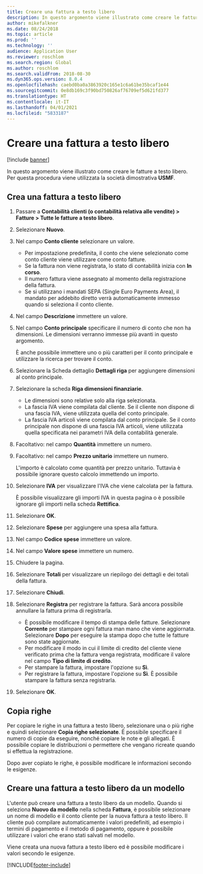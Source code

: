 ```yaml
---
title: Creare una fattura a testo libero
description: In questo argomento viene illustrato come creare le fatture a testo libero.
author: mikefalkner
ms.date: 08/24/2018
ms.topic: article
ms.prod: ''
ms.technology: ''
audience: Application User
ms.reviewer: roschlom
ms.search.region: Global
ms.author: roschlom
ms.search.validFrom: 2018-08-30
ms.dyn365.ops.version: 8.0.4
ms.openlocfilehash: caebd0ba0a3863920c165e1c6a61be35bcaf1e44
ms.sourcegitcommit: 0e8db169c3f90bd750826af76709ef5d621fd377
ms.translationtype: HT
ms.contentlocale: it-IT
ms.lasthandoff: 04/01/2021
ms.locfileid: "5833187"
---
```

# <a name="create-a-free-text-invoice"></a>Creare una fattura a testo libero

[!include [banner](../includes/banner.md)]

In questo argomento viene illustrato come creare le fatture a testo libero. Per questa procedura viene utilizzata la società dimostrativa **USMF**.

## <a name="create-a-free-text-invoice"></a>Crea una fattura a testo libero

1. Passare a **Contabilità clienti (o contabilità relativa alle vendite) \> Fatture \> Tutte le fatture a testo libero**.
2. Selezionare **Nuovo**.
3. Nel campo **Conto cliente** selezionare un valore.

    * Per impostazione predefinita, il conto che viene selezionato come conto cliente viene utilizzare come conto fatture.
    * Se la fattura non viene registrata, lo stato di contabilità inizia con **In corso**.
    * Il numero fattura viene assegnato al momento della registrazione della fattura.
    * Se si utilizzano i mandati SEPA (Single Euro Payments Area), il mandato per addebito diretto verrà automaticamente immesso quando si seleziona il conto cliente.

4. Nel campo **Descrizione** immettere un valore.
5. Nel campo **Conto principale** specificare il numero di conto che non ha dimensioni. Le dimensioni verranno immesse più avanti in questo argomento.

    È anche possibile immettere uno o più caratteri per il conto principale e utilizzare la ricerca per trovare il conto.

6. Selezionare la Scheda dettaglio **Dettagli riga** per aggiungere dimensioni al conto principale.
7. Selezionare la scheda **Riga dimensioni finanziarie**.

    * Le dimensioni sono relative solo alla riga selezionata.
    * La fascia IVA viene compilata dal cliente. Se il cliente non dispone di una fascia IVA, viene utilizzata quella del conto principale.
    * La fascia IVA articoli viene compilata dal conto principale. Se il conto principale non dispone di una fascia IVA articoli, viene utilizzata quella specificata nei parametri IVA della contabilità generale.

8. Facoltativo: nel campo **Quantità** immettere un numero.
9. Facoltativo: nel campo **Prezzo unitario** immettere un numero.

    L'importo è calcolato come quantità per prezzo unitario. Tuttavia è possibile ignorare questo calcolo immettendo un importo.

10. Selezionare **IVA** per visualizzare l'IVA che viene calcolata per la fattura.

    È possibile visualizzare gli importi IVA in questa pagina o è possibile ignorare gli importi nella scheda **Rettifica**.

11. Selezionare **OK**.
12. Selezionare **Spese** per aggiungere una spesa alla fattura.
13. Nel campo **Codice spese** immettere un valore.
14. Nel campo **Valore spese** immettere un numero.
15. Chiudere la pagina.
16. Selezionare **Totali** per visualizzare un riepilogo dei dettagli e dei totali della fattura.
17. Selezionare **Chiudi**.
18. Selezionare **Registra** per registrare la fattura. Sarà ancora possibile annullare la fattura prima di registrarla.

    * È possibile modificare il tempo di stampa delle fatture. Selezionare **Corrente** per stampare ogni fattura man mano che viene aggiornata. Selezionare **Dopo** per eseguire la stampa dopo che tutte le fatture sono state aggiornate.
    * Per modificare il modo in cui il limite di credito del cliente viene verificato prima che la fattura venga registrata, modificare il valore nel campo **Tipo di limite di credito**.
    * Per stampare la fattura, impostare l'opzione su **Sì**.
    * Per registrare la fattura, impostare l'opzione su **Sì**. È possibile stampare la fattura senza registrarla.

19. Selezionare **OK**.

## <a name="copy-lines"></a>Copia righe
Per copiare le righe in una fattura a testo libero, selezionare una o più righe e quindi selezionare **Copia righe selezionate**. È possibile specificare il numero di copie da eseguire, nonché copiare le note e gli allegati. È possibile copiare le distribuzioni o permettere che vengano ricreate quando si effettua la registrazione.

Dopo aver copiato le righe, è possibile modificare le informazioni secondo le esigenze.

## <a name="create-a-free-text-invoice-from-a-template"></a>Creare una fattura a testo libero da un modello
L'utente può creare una fattura a testo libero da un modello. Quando si seleziona **Nuovo da modello** nella scheda **Fattura**, è possibile selezionare un nome di modello e il conto cliente per la nuova fattura a testo libero. Il cliente può compilare automaticamente i valori predefiniti, ad esempio i termini di pagamento e il metodo di pagamento, oppure è possibile utilizzare i valori che erano stati salvati nel modello.

Viene creata una nuova fattura a testo libero ed è possibile modificare i valori secondo le esigenze.


[!INCLUDE[footer-include](../../includes/footer-banner.md)]